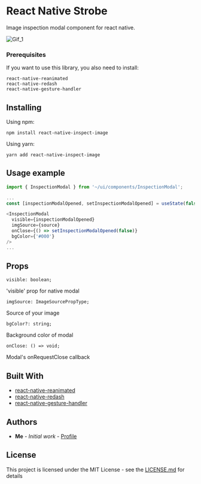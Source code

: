 # React Native Strobe

Image inspection modal component for react native.

![Gif_1](./gif1.gif)

### Prerequisites

If you want to use this library, you also need to install:

```
react-native-reanimated
react-native-redash
react-native-gesture-handler
```

## Installing

Using npm:

```
npm install react-native-inspect-image
```

Using yarn:

```
yarn add react-native-inspect-image
```

## Usage example

```javascript
import { InspectionModal } from '~/ui/components/InspectionModal';

...
const [inspectionModalOpened, setInspectionModalOpened] = useState(false);

<InspectionModal 
  visible={inspectionModalOpened}
  imgSource={source}
  onClose={() => setInspectionModalOpened(false)}
  bgColor={'#000'}
/>
...
```

## Props


```
visible: boolean;
```
'visible' prop for native modal

```
imgSource: ImageSourcePropType;
```
Source of your image

```
bgColor?: string;
```
Background color of modal

```
onClose: () => void;
```
Modal's onRequestClose callback

## Built With

* [react-native-reanimated](https://www.npmjs.com/package/react-native-reanimated)
* [react-native-redash](https://www.npmjs.com/package/react-native-redash)
* [react-native-gesture-handler](https://www.npmjs.com/package/react-native-gesture-handler)


## Authors

* **Me** - *Initial work* - [Profile](https://github.com/RNEvok)

## License

This project is licensed under the MIT License - see the [LICENSE.md](./LICENSE.md) for details
